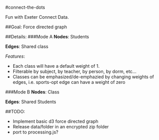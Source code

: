 #connect-the-dots

Fun with Exeter Connect Data.

##Goal:
Force directed graph 

##Details:
###Mode A
__Nodes__: Students

__Edges__: Shared class

_Features_:
 - Each class will have a default weight of 1.
 - Filterable by subject, by teacher, by person, by dorm, etc...
 - Classes can be emphasized/de-emphazied by changing weights of edges, i.e. sports-opt edge can have a weight of zero

###Mode B
__Nodes__: Class

__Edges__: Shared Students

##TODO:

 - Implement basic d3 force directed graph
 - Release data/folder in an encrypted zip folder
 - port to processing.js?
